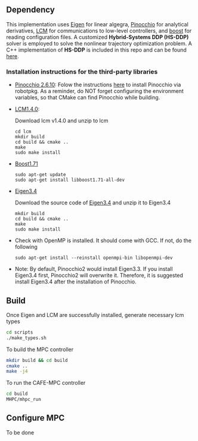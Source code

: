 ## **Dependency**
This implementation uses [Eigen](https://gitlab.com/libeigen/eigen) for linear algegra, [Pinocchio](git@github.com:stack-of-tasks/pinocchio.git) for analytical derivatives, [LCM](https://github.com/lcm-proj/lcm/releases) for communications to low-level controllers, and [boost](https://www.boost.org/users/history/) for reading configuration files. A customized **Hybrid-Systems DDP (HS-DDP)** solver is employed to solve the nonlinear trajectory optimization problem. A C++ implementation of **HS-DDP** is included in this repo and can be found [here](https://github.com/heli-sudoo/HKD-MPC/tree/ICRA22%2BIROS23/MPC_Controller/HSDDPSolver).

### **Installation instructions for the third-party libraries**
- [Pinocchio 2.6.10](git@github.com:stack-of-tasks/pinocchio.git): Folow the instructions [here](https://stack-of-tasks.github.io/pinocchio/download.html) to install Pinocchio via robotpkg. As a reminder, do NOT forget configuring the environment variables, so that CMake can find Pinocchio while building.
- [LCM1.4.0](https://github.com/lcm-proj/lcm/releases/tag/v1.4.0):
    
    Download lcm v1.4.0 and unzip to lcm
    ```
    cd lcm
    mkdir build
    cd build && cmake ..
    make
    sudo make install
    ```
- [Boost1.71](https://www.boost.org/users/history/)
    ```
    sudo apt-get update
    sudo apt-get install libboost1.71-all-dev
    ```
- [Eigen3.4](https://gitlab.com/libeigen/eigen/-/releases)

    Download the source code of [Eigen3.4](https://gitlab.com/libeigen/eigen/-/releases) and unzip it to Eigen3.4
    ```
    mkdir build
    cd build && cmake ..
    make
    sudo make install
    ```
- Check with OpenMP is installed. It should come with GCC. If not, do the following
    ```
    sudo apt-get install --reinstall openmpi-bin libopenmpi-dev
    ```
- Note: By default, Pinocchio2 would install Eigen3.3. If you install Eigen3.4 first, Pinocchio2 will overwrite it. Therefore, it is suggested install Eigen3.4 after the installation of Pinocchio.



## **Build**

Once Eigen and LCM are successfully installed, generate necessary lcm types

```bash
cd scripts
./make_types.sh
```

To build the MPC controller

```bash
mkdir build && cd build
cmake ..
make -j4
```

To run the CAFE-MPC controller
```bash
cd build
MHPC/mhpc_run
```

## **Configure MPC**
To be done
